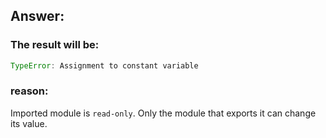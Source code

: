 ## Answer:

### The result will be:

```javascript
TypeError: Assignment to constant variable
```

### reason:

Imported module is `read-only`. Only the module that exports it can change its value.

